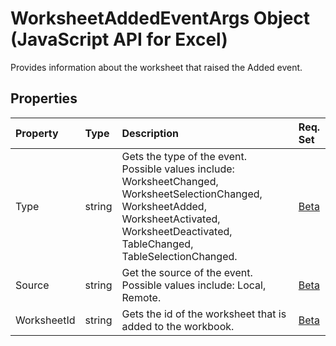 # WorksheetAddedEventArgs Object (JavaScript API for Excel)

Provides information about the worksheet that raised the Added event.

## Properties

| Property	   | Type	|Description| Req. Set|
|:---------------|:--------|:----------|:----|
|Type|string|Gets the type of the event. Possible values include: WorksheetChanged, WorksheetSelectionChanged, WorksheetAdded, WorksheetActivated, WorksheetDeactivated, TableChanged, TableSelectionChanged.|[Beta](../requirement-sets/excel-api-requirement-sets.md)|
|Source|string|Get the source of the event. Possible values include: Local, Remote.|[Beta](../requirement-sets/excel-api-requirement-sets.md)|
|WorksheetId|string|Gets the id of the worksheet that is added to the workbook.|[Beta](../requirement-sets/excel-api-requirement-sets.md)|


